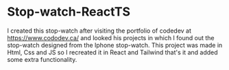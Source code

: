# Stop-watch-ReactTS
I created this stop-watch after visiting the portfolio of codedev at https://www.cododev.ca/ and looked his projects in which I found out the stop-watch designed from the Iphone stop-watch. This project was made in Html, Css and JS so I recreated it in React and Tailwind that's it and added some extra functionality.
